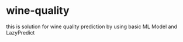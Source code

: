 # wine-quality
this is solution for wine quality prediction by using basic ML Model and LazyPredict
